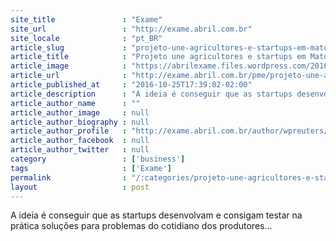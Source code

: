 ```yaml
---
site_title               : "Exame"
site_url                 : "http://exame.abril.com.br"
site_locale              : "pt_BR"
article_slug             : "projeto-une-agricultores-e-startups-em-mato-grosso"
article_title            : "Projeto une agricultores e startups em Mato Grosso"
article_image            : "https://abrilexame.files.wordpress.com/2016/09/size_960_16_9_thinkstockphotos-47674328613.jpg?quality=70&strip=all&w=960"
article_url              : "http://exame.abril.com.br/pme/projeto-une-agricultores-e-startups-em-mato-grosso/"
article_published_at     : "2016-10-25T17:39:02-02:00"
article_description      : "A ideia é conseguir que as startups desenvolvam e consigam testar na prática soluções para problemas do cotidiano dos produtores..."
article_author_name      : ""
article_author_image     : null
article_author_biography : null
article_author_profile   : "http://exame.abril.com.br/author/wpreuters/"
article_author_facebook  : null
article_author_twitter   : null
category                 : ['business']
tags                     : ['Exame']
permalink                : "/:categories/projeto-une-agricultores-e-startups-em-mato-grosso/"
layout                   : post
---
```


A ideia é conseguir que as startups desenvolvam e consigam testar na prática soluções para problemas do cotidiano dos produtores...
